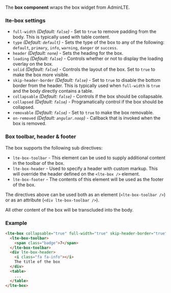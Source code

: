 The **box component** wraps the box widget from AdminLTE.

### lte-box settings

- `full-width`
  _(Default: `false`)_ -
  Set to `true` to remove padding from the body. This is typically used with table content.
- `type`
  _(Default: `default`)_ - 
  Sets the type of the box to any of the following: `default`, `primary`, `info`, `warning`, `danger` or `success`.
- `header`
  _(Default: `none`)_ -
  Sets the heading for the box.
- `loading`
  _(Default: `false`)_ -
  Controls whether or not to display the loading overlay on the box.
- `solid`
  _(Default: `false`)_ -
  Controls the layout of the box. Set to `true` to make the box more visible.
- `skip-header-border`
  _(Default: `false`)_ -
  Set to `true` to disable the bottom border from the header. This is typically used when `full-width` is `true` and the body directly contains a table.
- `collapsable`
  _(Default: `false`)_ -
  Controls if the box should be collapsable.
- `collapsed`
  _(Default: `false`)_ -
  Programatically control if the box should be collapsed.
- `removable`
  _(Default: `false`)_ -
  Set to `true` to make the box removable.
- `on-removed`
  _(Default: `angular.noop`)_ -
  Callback that is invoked when the box is removed.

### Box toolbar, header & footer

The box supports the following sub directives:

- `lte-box-toolbar` -
  This element can be used to supply additional content in the toolbar of the box.
- `lte-box-header` -
  Used to specify a header with custom markup. This will override the header defined on the `<lte-box />` element.
- `lte-box-footer` -
  The contents of this element will be used as the footer of the box.

The directives above can be used both as an element (`<lte-box-toolbar />`) or as an attribute (`<div lte-box-toolbar />`).

All other content of the box will be transcluded into the body.

### Example

```html
<lte-box collapsable="true" full-width="true" skip-header-border="true">
  <lte-box-toolbar>
    <span class="badge">7</span>
  </lte-box-toolbar>
  <div lte-box-header>
    <i class="fa fa-info"></i>
    The title of the box
  </div>
  <table>
    ...
  </table>
</lte-box>
```